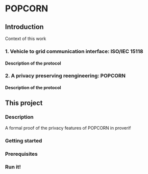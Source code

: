 POPCORN
=======

Introduction
------------
Context of this work

### 1. Vehicle to grid communication interface: ISO/IEC 15118
#### Description of the protocol

### 2. A privacy preserving reengineering: POPCORN
#### Description of the protocol

This project
------------
### Description
A formal proof of the privacy features of POPCORN in proverif

### Getting started
### Prerequisites
### Run it!

